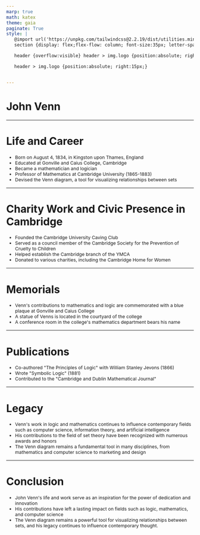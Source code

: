 ```yaml
---
marp: true
math: katex
theme: gaia
paginate: True
style: |
   @import url('https://unpkg.com/tailwindcss@2.2.19/dist/utilities.min.css');
   section {display: flex;flex-flow: column; font-size:35px; letter-spacing:1.4px;}

   header {overflow:visible} header > img.logo {position:absolute; right:15px;}

   header > img.logo {position:absolute; right:15px;}


---
```

<!-- backgroundImage: url('backgrounds/aaabstract (12).png') -->
<!-- _class: lead -->

 # John Venn

---
<style scoped>p,li {font-size:0.80em}</style>

 # Life and Career
- Born on August 4, 1834, in Kingston upon Thames, England
- Educated at Gonville and Caius College, Cambridge
- Became a mathematician and logician
- Professor of Mathematics at Cambridge University (1865-1883)
- Devised the Venn diagram, a tool for visualizing relationships between sets


---
<style scoped>p,li {font-size:0.84em}</style>

 # Charity Work and Civic Presence in Cambridge

- Founded the Cambridge University Caving Club
- Served as a council member of the Cambridge Society for the Prevention of Cruelty to Children
- Helped establish the Cambridge branch of the YMCA
- Donated to various charities, including the Cambridge Home for Women

---
<style scoped>p,li {font-size:0.88em}</style>

 # Memorials
- Venn's contributions to mathematics and logic are commemorated with a blue plaque at Gonville and Caius College
- A statue of Venns is located in the courtyard of the college
- A conference room in the college's mathematics department bears his name


---
<style scoped>p,li {font-size:0.88em}</style>

 # Publications
- Co-authored "The Principles of Logic" with William Stanley Jevons (1866)
- Wrote "Symbolic Logic" (1881)
- Contributed to the "Cambridge and Dublin Mathematical Journal"


---
<style scoped>p,li {font-size:0.88em}</style>

 # Legacy

- Venn's work in logic and mathematics continues to influence contemporary fields such as computer science, information theory, and artificial intelligence
- His contributions to the field of set theory have been recognized with numerous awards and honors
- The Venn diagram remains a fundamental tool in many disciplines, from mathematics and computer science to marketing and design

---
<style scoped>p,li {font-size:0.88em}</style>

 # Conclusion

- John Venn's life and work serve as an inspiration for the power of dedication and innovation
- His contributions have left a lasting impact on fields such as logic, mathematics, and computer science
- The Venn diagram remains a powerful tool for visualizing relationships between sets, and his legacy continues to influence contemporary thought.